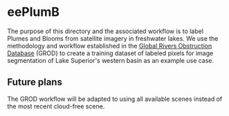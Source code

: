 # eePlumB

The purpose of this directory and the associated workflow is to label Plumes and Blooms from satellite imagery in freshwater lakes. We use the methodology and workflow established in the [Global Rivers Obstruction Database](https://github.com/GlobalHydrologyLab/GROD) (GROD) to create a training dataset of labeled pixels for image segmentation of Lake Superior's western basin as an example use case.

## Future plans

The GROD workflow will be adapted to using all available scenes instead of the most recent cloud-free scene.
